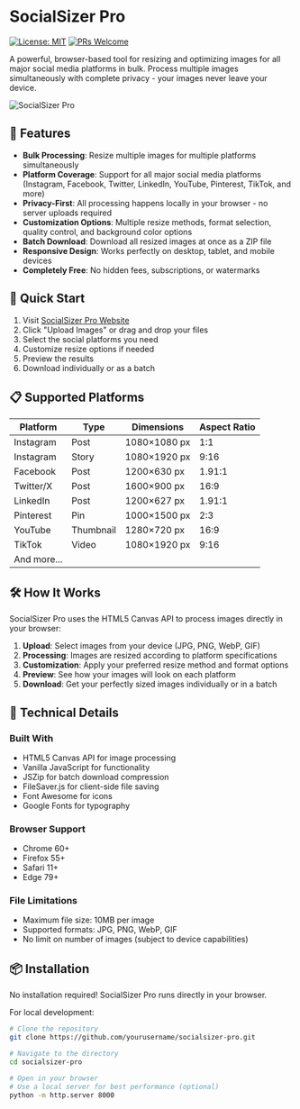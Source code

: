# SocialSizer Pro

[![License: MIT](https://img.shields.io/badge/License-MIT-blue.svg)](https://opensource.org/licenses/MIT)
[![PRs Welcome](https://img.shields.io/badge/PRs-welcome-brightgreen.svg)](http://makeapullrequest.com)

A powerful, browser-based tool for resizing and optimizing images for all major social media platforms in bulk. Process multiple images simultaneously with complete privacy - your images never leave your device.

![SocialSizer Pro](https://via.placeholder.com/800x400/2563eb/ffffff?text=SocialSizer+Pro+-+Perfect+Social+Media+Images)

## 🌟 Features

- **Bulk Processing**: Resize multiple images for multiple platforms simultaneously
- **Platform Coverage**: Support for all major social media platforms (Instagram, Facebook, Twitter, LinkedIn, YouTube, Pinterest, TikTok, and more)
- **Privacy-First**: All processing happens locally in your browser - no server uploads required
- **Customization Options**: Multiple resize methods, format selection, quality control, and background color options
- **Batch Download**: Download all resized images at once as a ZIP file
- **Responsive Design**: Works perfectly on desktop, tablet, and mobile devices
- **Completely Free**: No hidden fees, subscriptions, or watermarks

## 🚀 Quick Start

1. Visit [SocialSizer Pro Website](https://yourdomain.com)
2. Click "Upload Images" or drag and drop your files
3. Select the social platforms you need
4. Customize resize options if needed
5. Preview the results
6. Download individually or as a batch

## 📋 Supported Platforms

| Platform | Type | Dimensions | Aspect Ratio |
|----------|------|------------|--------------|
| Instagram | Post | 1080×1080 px | 1:1 |
| Instagram | Story | 1080×1920 px | 9:16 |
| Facebook | Post | 1200×630 px | 1.91:1 |
| Twitter/X | Post | 1600×900 px | 16:9 |
| LinkedIn | Post | 1200×627 px | 1.91:1 |
| Pinterest | Pin | 1000×1500 px | 2:3 |
| YouTube | Thumbnail | 1280×720 px | 16:9 |
| TikTok | Video | 1080×1920 px | 9:16 |
| And more... | | | |

## 🛠️ How It Works

SocialSizer Pro uses the HTML5 Canvas API to process images directly in your browser:

1. **Upload**: Select images from your device (JPG, PNG, WebP, GIF)
2. **Processing**: Images are resized according to platform specifications
3. **Customization**: Apply your preferred resize method and format options
4. **Preview**: See how your images will look on each platform
5. **Download**: Get your perfectly sized images individually or in a batch

## 🔧 Technical Details

### Built With
- HTML5 Canvas API for image processing
- Vanilla JavaScript for functionality
- JSZip for batch download compression
- FileSaver.js for client-side file saving
- Font Awesome for icons
- Google Fonts for typography

### Browser Support
- Chrome 60+
- Firefox 55+
- Safari 11+
- Edge 79+

### File Limitations
- Maximum file size: 10MB per image
- Supported formats: JPG, PNG, WebP, GIF
- No limit on number of images (subject to device capabilities)

## 📦 Installation

No installation required! SocialSizer Pro runs directly in your browser.

For local development:
```bash
# Clone the repository
git clone https://github.com/yourusername/socialsizer-pro.git

# Navigate to the directory
cd socialsizer-pro

# Open in your browser
# Use a local server for best performance (optional)
python -m http.server 8000